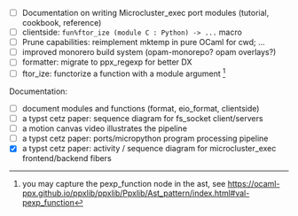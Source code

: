 - [ ] Documentation on writing Microcluster_exec port modules (tutorial, cookbook, reference)
- [ ] clientside: `fun%ftor_ize (module C : Python) -> ...` macro
- [ ] Prune capabilities: reimplement mktemp in pure OCaml for cwd; ...
- [ ] improved monorero build system (opam-monorepo? opam overlays?)
- [ ] formatter: migrate to ppx_regexp for better DX
- [ ] ftor_ize: functorize a function with a module argument [^capture]

Documentation:
- [ ] document modules and functions (format, eio_format, clientside)
- [ ] a typst cetz paper: sequence diagram for fs_socket client/servers
- [ ] a motion canvas video illustrates the pipeline
- [ ] a typst cetz paper: ports/micropython program processing pipeline
- [x] a typst cetz paper: activity / sequence diagram for microcluster_exec frontend/backend fibers

[^capture]: you may capture the pexp_function node in the ast, see https://ocaml-ppx.github.io/ppxlib/ppxlib/Ppxlib/Ast_pattern/index.html#val-pexp_function
